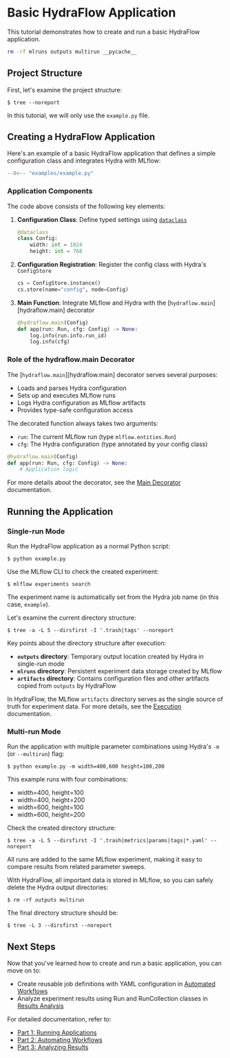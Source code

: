 # Basic HydraFlow Application

This tutorial demonstrates how to create and run a basic HydraFlow application.

```bash exec="1" workdir="examples"
rm -rf mlruns outputs multirun __pycache__
```

## Project Structure

First, let's examine the project structure:

```console exec="1" workdir="examples" result="nohighlight"
$ tree --noreport
```

In this tutorial, we will only use the `example.py` file.

## Creating a HydraFlow Application

Here's an example of a basic HydraFlow application that defines a simple configuration class and integrates Hydra with MLflow:

```python title="example.py" linenums="1"
--8<-- "examples/example.py"
```

### Application Components

The code above consists of the following key elements:

1. **Configuration Class**: Define typed settings using [`dataclass`](https://docs.python.org/3/library/dataclasses.html)
   ```python
   @dataclass
   class Config:
       width: int = 1024
       height: int = 768
   ```

2. **Configuration Registration**: Register the config class with Hydra's `ConfigStore`
   ```python
   cs = ConfigStore.instance()
   cs.store(name="config", node=Config)
   ```

3. **Main Function**: Integrate MLflow and Hydra with the [`hydraflow.main`][hydraflow.main] decorator
   ```python
   @hydraflow.main(Config)
   def app(run: Run, cfg: Config) -> None:
       log.info(run.info.run_id)
       log.info(cfg)
   ```

### Role of the hydraflow.main Decorator

The [`hydraflow.main`][hydraflow.main] decorator serves several purposes:

- Loads and parses Hydra configuration
- Sets up and executes MLflow runs
- Logs Hydra configuration as MLflow artifacts
- Provides type-safe configuration access

The decorated function always takes two arguments:

- `run`: The current MLflow run (type `mlflow.entities.Run`)
- `cfg`: The Hydra configuration (type annotated by your config class)

```python
@hydraflow.main(Config)
def app(run: Run, cfg: Config) -> None:
    # Application logic
```

For more details about the decorator, see the [Main Decorator](../part1-applications/main-decorator.md) documentation.

## Running the Application

### Single-run Mode

Run the HydraFlow application as a normal Python script:

```console exec="1" source="console" workdir="examples"
$ python example.py
```

Use the MLflow CLI to check the created experiment:

```console exec="1" source="console" workdir="examples"
$ mlflow experiments search
```

The experiment name is automatically set from the Hydra job name (in this case, `example`).

Let's examine the current directory structure:

```console exec="1" workdir="examples" result="nohighlight"
$ tree -a -L 5 --dirsfirst -I '.trash|tags' --noreport
```

Key points about the directory structure after execution:

- **`outputs` directory**: Temporary output location created by Hydra in single-run mode
- **`mlruns` directory**: Persistent experiment data storage created by MLflow
- **`artifacts` directory**: Contains configuration files and other artifacts copied from `outputs` by HydraFlow

In HydraFlow, the MLflow `artifacts` directory serves as the single source of truth for experiment data. For more details, see the [Execution](../part1-applications/execution.md#output-organization) documentation.

### Multi-run Mode

Run the application with multiple parameter combinations using Hydra's `-m` (or `--multirun`) flag:

```console exec="1" source="console" workdir="examples"
$ python example.py -m width=400,600 height=100,200
```

This example runs with four combinations:

- width=400, height=100
- width=400, height=200
- width=600, height=100
- width=600, height=200

Check the created directory structure:

```console exec="1" workdir="examples" result="nohighlight"
$ tree -a -L 5 --dirsfirst -I '.trash|metrics|params|tags|*.yaml' --noreport
```

All runs are added to the same MLflow experiment, making it easy to compare results from related parameter sweeps.

With HydraFlow, all important data is stored in MLflow, so you can safely delete the Hydra output directories:

```console exec="1" source="console" workdir="examples"
$ rm -rf outputs multirun
```

The final directory structure should be:

```console exec="1" workdir="examples" result="nohighlight"
$ tree -L 3 --dirsfirst --noreport
```

## Next Steps

Now that you've learned how to create and run a basic application, you can move on to:

- Create reusable job definitions with YAML configuration in [Automated Workflows](advanced.md)
- Analyze experiment results using Run and RunCollection classes in [Results Analysis](analysis.md)

For detailed documentation, refer to:

- [Part 1: Running Applications](../part1-applications/index.md)
- [Part 2: Automating Workflows](../part2-advanced/index.md)
- [Part 3: Analyzing Results](../part3-analysis/index.md)
